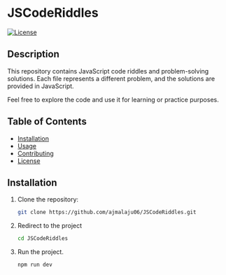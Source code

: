 # JSCodeRiddles

[![License](https://img.shields.io/badge/license-MIT-blue.svg)](https://opensource.org/licenses/MIT)

## Description

This repository contains JavaScript code riddles and problem-solving solutions. Each file represents a different problem, and the solutions are provided in JavaScript.

Feel free to explore the code and use it for learning or practice purposes.

## Table of Contents

- [Installation](#installation)
- [Usage](#usage)
- [Contributing](#contributing)
- [License](#license)

## Installation

1. Clone the repository:

   ```bash
   git clone https://github.com/ajmalaju06/JSCodeRiddles.git

   ```

2. Redirect to the project

   ```bash
   cd JSCodeRiddles

   ```

3. Run the project.

   ```bash
   npm run dev
   ```
